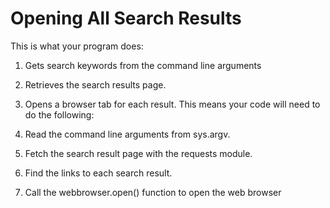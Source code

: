 # Opening All Search Results
This is what your program does:

1. Gets search keywords from the command line arguments

2. Retrieves the search results page.
3. Opens a browser tab for each result.
This means your code will need to do the following:
1. Read the command line arguments from sys.argv.
2. Fetch the search result page with the requests module.
3. Find the links to each search result.
4. Call the webbrowser.open() function to open the web browser